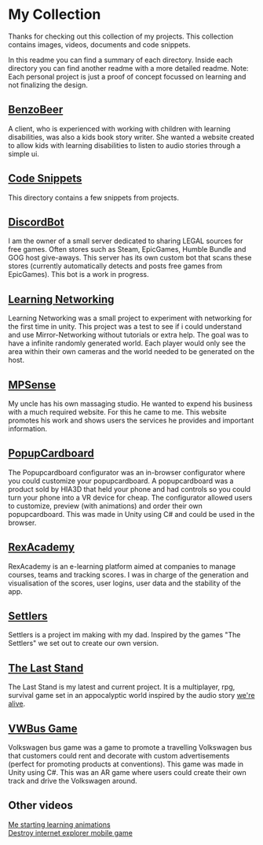 # My Collection
Thanks for checking out this collection of my projects. This collection contains images, videos, documents and code snippets. 

In this readme you can find a summary of each directory. Inside each directory you can find another readme with a more detailed readme.
Note: Each personal project is just a proof of concept focussed on learning and not finalizing the design.

## [BenzoBeer](https://github.com/KWijkniet/Collection/tree/main/BenzoBeer)
A client, who is experienced with working with children with learning disabilities, was also a kids book story writer. She wanted a website created to allow kids with learning disabilities to listen to audio stories through a simple ui.

## [Code Snippets](https://github.com/KWijkniet/Collection/tree/main/Code%20Snippets)
This directory contains a few snippets from projects.

## [DiscordBot](https://github.com/KWijkniet/Collection/tree/main/DiscordBot)
I am the owner of a small server dedicated to sharing LEGAL sources for free games. Often stores such as Steam, EpicGames, Humble Bundle and GOG host give-aways. This server has its own custom bot that scans these stores (currently automatically detects and posts free games from EpicGames). This bot is a work in progress.

## [Learning Networking](https://github.com/KWijkniet/Collection/tree/main/Learning%20Networking)
Learning Networking was a small project to experiment with networking for the first time in unity. This project was a test to see if i could understand and use Mirror-Networking without tutorials or extra help. The goal was to have a infinite randomly generated world. Each player would only see the area within their own cameras and the world needed to be generated on the host.

## [MPSense](https://github.com/KWijkniet/Collection/tree/main/MPSense)
My uncle has his own massaging studio. He wanted to expend his business with a much required website. For this he came to me. This website promotes his work and shows users the services he provides and important information.

## [PopupCardboard](https://github.com/KWijkniet/Collection/tree/main/PopupCardboard)
The Popupcardboard configurator was an in-browser configurator where you could customize your popupcardboard. A popupcardboard was a product sold by HIA3D that held your phone and had controls so you could turn your phone into a VR device for cheap. The configurator allowed users to customize, preview (with animations) and order their own popupcardboard. This was made in Unity using C# and could be used in the browser.

## [RexAcademy](https://github.com/KWijkniet/Collection/tree/main/RexAcademy)
RexAcademy is an e-learning platform aimed at companies to manage courses, teams and tracking scores. I was in charge of the generation and visualisation of the scores, user logins, user data and the stability of the app.

## [Settlers](https://github.com/KWijkniet/Collection/tree/main/Settlers)
Settlers is a project im making with my dad. Inspired by the games "The Settlers" we set out to create our own version.

## [The Last Stand](https://github.com/KWijkniet/Collection/tree/main/The%20Last%20Stand)
The Last Stand is my latest and current project. It is a multiplayer, rpg, survival game set in an appocalyptic world inspired by the audio story [we're alive](https://www.waylandproductions.com/projects/were-alive/).

## [VWBus Game](https://github.com/KWijkniet/Collection/tree/main/VWBus%20Game)
Volkswagen bus game was a game to promote a travelling Volkswagen bus that customers could rent and decorate with custom advertisements (perfect for promoting products at conventions). This game was made in Unity using C#. This was an AR game where users could create their own track and drive the Volkswagen around.

## Other videos
[Me starting learning animations](https://www.youtube.com/watch?v=mAvWfVpkks4&ab_channel=Kelvin)<br/>
[Destroy internet explorer mobile game](https://www.youtube.com/watch?v=oG1DJZfAXUM&ab_channel=Kelvin)<br/>
